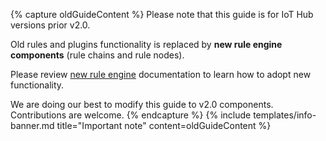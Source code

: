 {% capture oldGuideContent %}
Please note that this guide is for IoT Hub versions prior v2.0.

Old rules and plugins functionality is replaced by **new rule engine components** (rule chains and rule nodes).

Please review [new rule engine](/docs/user-guide/rule-engine-2-0/re-getting-started/) documentation to learn how to adopt new functionality.

We are doing our best to modify this guide to v2.0 components. Contributions are welcome.
{% endcapture %}
{% include templates/info-banner.md title="Important note" content=oldGuideContent %}
